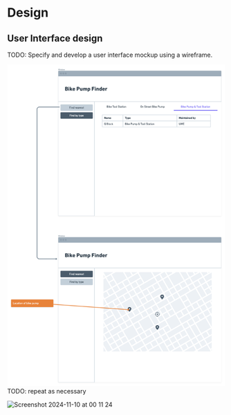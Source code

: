 # Design

## User Interface design
TODO: Specify and develop a user interface mockup using a wireframe.

![Insert your wireframe/wireflow here](images/wireframe.png)
TODO: repeat as necessary





<img width="1394" alt="Screenshot 2024-11-10 at 00 11 24" src="https://github.com/user-attachments/assets/0c152ac7-b7f8-40f6-b285-28a2a144223f">
